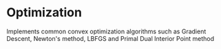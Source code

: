 # Optimization 
Implements common convex optimization algorithms such as Gradient Descent, Newton's method, LBFGS and Primal Dual Interior Point method
